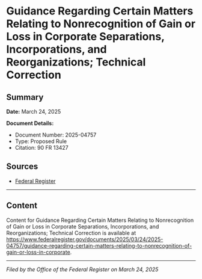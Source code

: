 # Guidance Regarding Certain Matters Relating to Nonrecognition of Gain or Loss in Corporate Separations, Incorporations, and Reorganizations; Technical Correction

## Summary

**Date:** March 24, 2025

**Document Details:**
- Document Number: 2025-04757
- Type: Proposed Rule
- Citation: 90 FR 13427

## Sources
- [Federal Register](https://www.federalregister.gov/documents/2025/03/24/2025-04757/guidance-regarding-certain-matters-relating-to-nonrecognition-of-gain-or-loss-in-corporate)

---

## Content

Content for Guidance Regarding Certain Matters Relating to Nonrecognition of Gain or Loss in Corporate Separations, Incorporations, and Reorganizations; Technical Correction is available at https://www.federalregister.gov/documents/2025/03/24/2025-04757/guidance-regarding-certain-matters-relating-to-nonrecognition-of-gain-or-loss-in-corporate.

---

*Filed by the Office of the Federal Register on March 24, 2025*
